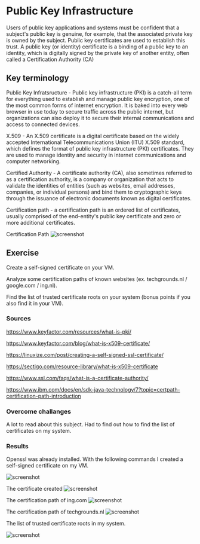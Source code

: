 # Public Key Infrastructure

Users of public key applications and systems must be confident that a subject's public key is genuine, for example, that the associated private key is owned by the subject. Public key certificates are used to establish this trust. A public key (or identity) certificate is a binding of a public key to an identity, which is digitally signed by the private key of another entity, often called a Certification Authority (CA)

## Key terminology

Public Key Infratsructure - Public key infrastructure (PKI) is a catch-all term for everything used to establish and manage public key encryption, one of the most common forms of internet encryption. It is baked into every web browser in use today to secure traffic across the public internet, but organizations can also deploy it to secure their internal communications and access to connected devices.

X.509 - An X.509 certificate is a digital certificate based on the widely accepted International Telecommunications Union (ITU) X.509 standard, which defines the format of public key infrastructure (PKI) certificates. They are used to manage identity and security in internet communications and computer networking.

Certified Authority - A certificate authority (CA), also sometimes referred to as a certification authority, is a company or organization that acts to validate the identities of entities (such as websites, email addresses, companies, or individual persons) and bind them to cryptographic keys through the issuance of electronic documents known as digital certificates. 

Certification path - a certification path is an ordered list of certificates, usually comprised of the end-entity's public key certificate and zero or more additional certificates.

Certification Path
![screenshot](../00_includes/sec3/sec61.png)

## Exercise

Create a self-signed certificate on your VM.

Analyze some certification paths of known websites (ex. techgrounds.nl / google.com / ing.nl).

Find the list of trusted certificate roots on your system (bonus points if you also find it in your VM).


### Sources

https://www.keyfactor.com/resources/what-is-pki/

https://www.keyfactor.com/blog/what-is-x509-certificate/

https://linuxize.com/post/creating-a-self-signed-ssl-certificate/

https://sectigo.com/resource-library/what-is-x509-certificate


https://www.ssl.com/faqs/what-is-a-certificate-authority/

https://www.ibm.com/docs/en/sdk-java-technology/7?topic=certpath-certification-path-introduction

### Overcome challanges

A lot to read about this subject. Had to find out how to find the list of certificates on my system.

### Results

Openssl was already installed. With the following commands I created  a self-signed certificate on my VM. 

![screenshot](../00_includes/sec3/sec6.png)

The certificate created
![screenshot](../00_includes/sec3/sec66.png)

The certification path of ing.com
![screenshot](../00_includes/sec3/sec666.png)

The certification path of techgrounds.nl
![screenshot](../00_includes/sec3/SEC6666.png)


The list of trusted certificate roots in my system.

![screenshot](../00_includes/sec3/sec66666.png)